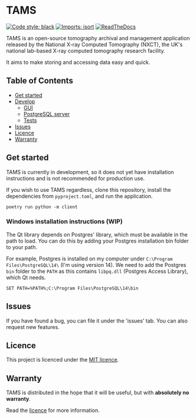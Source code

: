 # TAMS

[![Code style: black](https://img.shields.io/badge/code%20style-black-000000.svg)](https://github.com/psf/black)
[![Imports: isort](https://img.shields.io/badge/%20imports-isort-%231674b1?style=flat&labelColor=ef8336)](https://pycqa.github.io/isort/)
[![ReadTheDocs](https://img.shields.io/readthedocs/tams-nxct)](https://tams-nxct.readthedocs.io/en/latest/)

TAMS is an open-source tomography archival and management application released by the National X-ray Computed Tomography (NXCT), the UK's national lab-based X-ray computed tomography research facility.

It aims to make storing and accessing data easy and quick.

## Table of Contents

- [Get started](#get-started)
- [Develop](#develop)
  - [GUI](#gui)
  - [PostgreSQL server](#postgresql-server)
  - [Tests](#tests)
- [Issues](#issues)
- [Licence](#licence)
- [Warranty](#warranty)

## Get started

TAMS is currently in development, so it does not yet have installation instructions and is not recommended for production use.

If you wish to use TAMS regardless, clone this repository, install the dependencies from `pyproject.toml`, and run the application.

```commandline
poetry run python -m client
```

### Windows installation instructions (WIP)

The Qt library depends on Postgres' library, which must be available in the path to load. You can do this by adding your Postgres installation bin folder to your path.

For example, Postgres is installed on my computer under `C:\Program Files\PostgreSQL\14\` (I'm using version 14). We need to add the Postgres `bin` folder to the `PATH` as this contains `libpq.dll` (Postgres Access Library), which Qt needs.

```commandline
SET PATH=%PATH%;C:\Program Files\PostgreSQL\14\bin
```

## Issues

If you have found a bug, you can file it under the 'issues' tab. You can also request new features.

## Licence

This project is licenced under the [MIT licence](LICENCE).

## Warranty

TAMS is distributed in the hope that it will be useful, but with **absolutely no warranty**.

Read the [licence](LICENCE) for more information.
